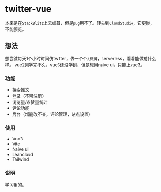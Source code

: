 # twitter-vue

本来是在`StackBlitz`上云编辑，但是`pug`用不了。转头到`CloudStudio`，它更惨，不能预览。

## 想法

想尝试每天1个小时时间仿twitter，做一个`个人微博`，serverless，看看能做成什么样。
vue2刚学完不久，vue3还没学到，但是想用naive ui，只能上vue3。

### 功能

 - 搜索推文
 - 登录（不带注册）
 - 浏览量/点赞量统计
 - 评论功能
 - 后台（增删改不查，评论管理，站点设置）

### 使用

 - Vue3
 - Vite
 - Naive ui
 - Leancloud
 - Tailwind

### 说明

学习用的。